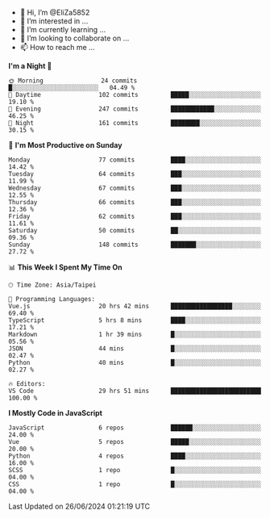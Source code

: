 - 👋 Hi, I’m @EliZa5852
- 👀 I’m interested in ...
- 🌱 I’m currently learning ...
- 💞️ I’m looking to collaborate on ...
- 📫 How to reach me ...

<!--START_SECTION:waka-->
**I'm a Night 🦉** 

```text
🌞 Morning                24 commits          █░░░░░░░░░░░░░░░░░░░░░░░░   04.49 % 
🌆 Daytime                102 commits         █████░░░░░░░░░░░░░░░░░░░░   19.10 % 
🌃 Evening                247 commits         ████████████░░░░░░░░░░░░░   46.25 % 
🌙 Night                  161 commits         ████████░░░░░░░░░░░░░░░░░   30.15 % 
```
📅 **I'm Most Productive on Sunday** 

```text
Monday                   77 commits          ████░░░░░░░░░░░░░░░░░░░░░   14.42 % 
Tuesday                  64 commits          ███░░░░░░░░░░░░░░░░░░░░░░   11.99 % 
Wednesday                67 commits          ███░░░░░░░░░░░░░░░░░░░░░░   12.55 % 
Thursday                 66 commits          ███░░░░░░░░░░░░░░░░░░░░░░   12.36 % 
Friday                   62 commits          ███░░░░░░░░░░░░░░░░░░░░░░   11.61 % 
Saturday                 50 commits          ██░░░░░░░░░░░░░░░░░░░░░░░   09.36 % 
Sunday                   148 commits         ███████░░░░░░░░░░░░░░░░░░   27.72 % 
```


📊 **This Week I Spent My Time On** 

```text
🕑︎ Time Zone: Asia/Taipei

💬 Programming Languages: 
Vue.js                   20 hrs 42 mins      █████████████████░░░░░░░░   69.40 % 
TypeScript               5 hrs 8 mins        ████░░░░░░░░░░░░░░░░░░░░░   17.21 % 
Markdown                 1 hr 39 mins        █░░░░░░░░░░░░░░░░░░░░░░░░   05.56 % 
JSON                     44 mins             █░░░░░░░░░░░░░░░░░░░░░░░░   02.47 % 
Python                   40 mins             █░░░░░░░░░░░░░░░░░░░░░░░░   02.27 % 

🔥 Editors: 
VS Code                  29 hrs 51 mins      █████████████████████████   100.00 % 
```

**I Mostly Code in JavaScript** 

```text
JavaScript               6 repos             ██████░░░░░░░░░░░░░░░░░░░   24.00 % 
Vue                      5 repos             █████░░░░░░░░░░░░░░░░░░░░   20.00 % 
Python                   4 repos             ████░░░░░░░░░░░░░░░░░░░░░   16.00 % 
SCSS                     1 repo              █░░░░░░░░░░░░░░░░░░░░░░░░   04.00 % 
CSS                      1 repo              █░░░░░░░░░░░░░░░░░░░░░░░░   04.00 % 
```




 Last Updated on 26/06/2024 01:21:19 UTC
<!--END_SECTION:waka-->
